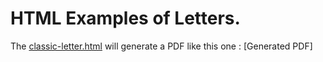 # HTML Examples of Letters.

The [classic-letter.html](https://github.com/Lifebot-api/html-examples/blob/master/classic-letter.html) will generate a PDF like this one : [Generated PDF]
